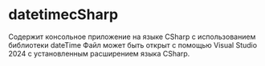# datetimecSharp
Содержит консольное приложение на языке CSharp с использованием библиотеки dateTime
Файл может быть открыт с помощью Visual Studio 2024 с установленным расширением языка СSharp.
